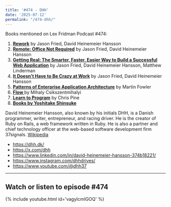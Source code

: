 ```yaml
---
title: '#474 - DHH'
date: '2025-07-12'
permalink: "/474-dhh/"
---
```


Books mentioned on Lex Fridman Podcast #474:

1. <b><a href="https://amzn.to/47t4ZTn" target="_blank" rel="sponsored noopener noreferrer">Rework</a></b> by Jason Fried, David Heinemeier Hansson
2. <b><a href="https://amzn.to/3KayQGj" target="_blank" rel="sponsored noopener noreferrer">Remote: Office Not Required</a></b> by Jason Fried, David Heinemeier Hansson
3. <b><a href="https://amzn.to/4nq5RwR" target="_blank" rel="sponsored noopener noreferrer">Getting Real: The Smarter, Faster, Easier Way to Build a Successful Web Application</a></b> by Jason Fried, David Heinemeier Hansson, Matthew Linderman
4. <b><a href="https://amzn.to/4getDJB" target="_blank" rel="sponsored noopener noreferrer">It Doesn't Have to Be Crazy at Work</a></b> by Jason Fried, David Heinemeier Hansson
5. <b><a href="https://amzn.to/4njDZu6" target="_blank" rel="sponsored noopener noreferrer">Patterns of Enterprise Application Architecture</a></b> by Martin Fowler
6. <b><a href="https://amzn.to/3VGZx80" target="_blank" rel="sponsored noopener noreferrer"> Flow </a></b> by Mihaly Csikszentmihalyi 
7. <b><a href="https://amzn.to/4mWvx4c" target="_blank" rel="sponsored noopener noreferrer">Learn to Program</a></b> by Chris Pine
8. <b><a href="https://amzn.to/4m2k8yk" target="_blank" rel="sponsored noopener noreferrer">Books by Yoshitake Shinsuke</a></b>

<!--more-->

David Heinemeier Hansson, also known by his initials DHH, is a Danish programmer, writer, entrepreneur, and racing driver. He is the creator of Ruby on Rails, a web framework written in Ruby. He is also a partner and chief technology officer at the web-based software development firm 37signals. <a href="https://en.wikipedia.org/wiki/David_Heinemeier_Hansson" target="_blank">Wikipedia</a>

- <a href="https://dhh.dk/" target="_blank">https://dhh.dk/</a>
- <a href="https://x.com/dhh" target="_blank">https://x.com/dhh</a>
- <a href="https://www.linkedin.com/in/david-heinemeier-hansson-374b18221/" target="_blank">https://www.linkedin.com/in/david-heinemeier-hansson-374b18221/</a>
- <a href="https://www.instagram.com/dhhdrives/" target="_blank">https://www.instagram.com/dhhdrives/</a>
- <a href="https://www.youtube.com/@dhh37" target="_blank">https://www.youtube.com/@dhh37</a>

- - - - - -

## Watch or listen to episode #474

{% include youtube.html id='vagyIcmIGOQ' %}